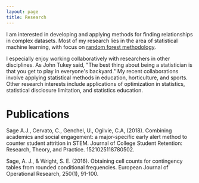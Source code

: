 ```yaml
---
layout: page
title: Research
---
```


I am interested in developing and applying methods for finding relationships in complex datasets. Most of my research lies in the area of statistical machine learning, with focus on <a href="https://www.stat.berkeley.edu/~breiman/RandomForests/cc_home.htm"> random forest methodology</a>. 

I especially enjoy working collaboratively with researchers in other disciplines. As John Tukey said, "The best thing about being a statistician is that you get to play in everyone's backyard." My recent collaborations involve applying statistical methods in education, horticulture, and sports. Other research interests include applications of optimization in statistics, statistical disclosure limitation, and statistics education.

# Publications

Sage A.J., Cervato, C., Genchel, U., Ogilvie, C.A, (2018). Combining academics and social engagement: a major-specific early alert method to counter student attrition in STEM. Journal of College Student Retention: Research, Theory, and Practice. 1521025118780502. 

Sage, A. J., & Wright, S. E. (2016). Obtaining cell counts for contingency tables from rounded conditional frequencies. European Journal of Operational Research, 250(1), 91-100.
